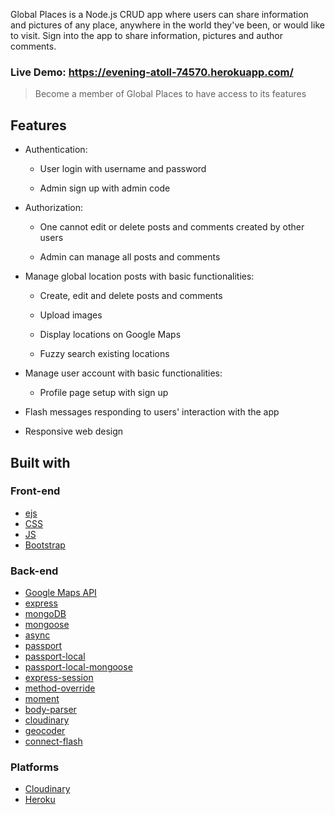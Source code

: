 Global Places is a Node.js CRUD app where users can share information and pictures of any place, anywhere in the world they've been, or would like to visit. Sign into the app to share information, pictures and author comments.

### Live Demo: https://evening-atoll-74570.herokuapp.com/

> Become a member of Global Places to have access to its features
## Features

* Authentication:

  * User login with username and password

  * Admin sign up with admin code

* Authorization:

  * One cannot edit or delete posts and comments created by other users

  * Admin can manage all posts and comments

* Manage global location posts with basic functionalities:

  * Create, edit and delete posts and comments

  * Upload images

  * Display locations on Google Maps
  
  * Fuzzy search existing locations

* Manage user account with basic functionalities:

  * Profile page setup with sign up

* Flash messages responding to users' interaction with the app

* Responsive web design

## Built with

### Front-end

* [ejs](http://ejs.co/)
* [CSS](https://www.w3schools.com/css/)
* [JS](http://javascript.co/)
* [Bootstrap](https://getbootstrap.com/docs/3.3/)

### Back-end

* [Google Maps API](https://developers.google.com/maps/)
* [express](https://expressjs.com/)
* [mongoDB](https://www.mongodb.com/)
* [mongoose](http://mongoosejs.com/)
* [async](http://caolan.github.io/async/)
* [passport](http://www.passportjs.org/)
* [passport-local](https://github.com/jaredhanson/passport-local#passport-local)
* [passport-local-mongoose](https://github.com/saintedlama/passport-local-mongoose)
* [express-session](https://github.com/expressjs/session#express-session)
* [method-override](https://github.com/expressjs/method-override#method-override)
* [moment](https://momentjs.com/)
* [body-parser](https://www.npmjs.com/package/body-parser)
* [cloudinary](https://cloudinary.com/)
* [geocoder](https://github.com/wyattdanger/geocoder#geocoder)
* [connect-flash](https://github.com/jaredhanson/connect-flash#connect-flash)

### Platforms 

* [Cloudinary](https://cloudinary.com/)
* [Heroku](https://www.heroku.com/)
